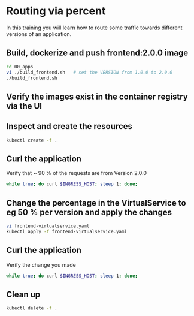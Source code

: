 
# Routing via percent

In this training you will learn how to route some traffic towards different versions of an application.

## Build, dockerize and push frontend:2.0.0 image

```bash
cd 00_apps
vi ./build_frontend.sh   # set the VERSION from 1.0.0 to 2.0.0
./build_frontend.sh
```

## Verify the images exist in the container registry via the UI

## Inspect and create the resources

```bash
kubectl create -f .
```

## Curl the application

Verify that ~ 90 % of the requests are from Version 2.0.0

```bash
while true; do curl $INGRESS_HOST; sleep 1; done;
```

## Change the percentage in the VirtualService to eg 50 % per version and apply the changes

```bash
vi frontend-virtualservice.yaml
kubectl apply -f frontend-virtualservice.yaml
```

## Curl the application

Verify the change you made

```bash
while true; do curl $INGRESS_HOST; sleep 1; done;
```

## Clean up

```bash
kubectl delete -f .
```


